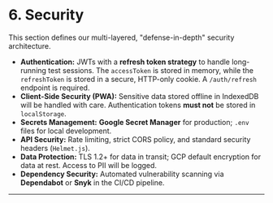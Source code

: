 # **6. Security**

This section defines our multi-layered, "defense-in-depth" security architecture.

  * **Authentication:** JWTs with a **refresh token strategy** to handle long-running test sessions. The `accessToken` is stored in memory, while the `refreshToken` is stored in a secure, HTTP-only cookie. A `/auth/refresh` endpoint is required.
  * **Client-Side Security (PWA):** Sensitive data stored offline in IndexedDB will be handled with care. Authentication tokens **must not** be stored in `localStorage`.
  * **Secrets Management:** **Google Secret Manager** for production; `.env` files for local development.
  * **API Security:** Rate limiting, strict CORS policy, and standard security headers (`Helmet.js`).
  * **Data Protection:** TLS 1.2+ for data in transit; GCP default encryption for data at rest. Access to PII will be logged.
  * **Dependency Security:** Automated vulnerability scanning via **Dependabot** or **Snyk** in the CI/CD pipeline.

-----
